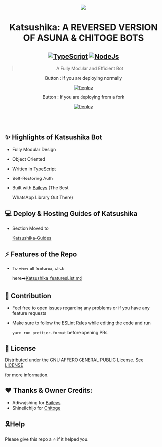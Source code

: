 <div align="center">

<a href='https://www.linkpicture.com/view.php?img=LPic62169991d23e711584403'><img src='https://www.linkpicture.com/q/Katsushika_1.jpeg' type='image'></a>



# **Katsushika: A REVERSED VERSION OF ASUNA & CHITOGE BOTS**

 ## [![TypeScript](https://img.shields.io/badge/TypeScript-007ACC?style=for-the-badge&logo=typescript&logoColor=white)](https://www.typescriptlang.org/) [![NodeJs](https://img.shields.io/badge/Node.js-43853D?style=for-the-badge&logo=node.js&logoColor=white)](https://nodejs.org/en/)

> A Fully Modular and Efficient Bot <br>

 Button : If you are deploying normally



[![Deploy](https://www.herokucdn.com/deploy/button.png)](https://heroku.com/deploy?template=https://github.com/Issa2001/Katsushika)



Button : If you are deploying from a fork



[![Deploy](https://www.herokucdn.com/deploy/button.png)](https://heroku.com/deploy)


</div><br/>
<br/>

## ✨ Highlights of Katsushika Bot



-   Fully Modular Design

-   Object Oriented

-   Written in [TypeScript](https://www.typescriptlang.org/)

-   Self-Restoring Auth

-   Built with [Baileys](https://github.com/adiwajshing/baileys) (The Best

    WhatsApp Library Out There)



## 💻 Deploy & Hosting Guides of Katsushika



-   Section Moved to

    [Katsushika-Guides](https://github.com/Issa2001/Katsushika-guides/blob/main/README.md)



## ⚡ Features of the Repo



-   To view all features, click

    here➡️[Katsushika_featuresList.md](https://github.com/Issa2001/Katsushika/blob/main/Features.md)



## 🏅 Contribution



-   Feel free to open issues regarding any problems or if you have any feature requests

-   Make sure to follow the ESLint Rules while editing the code and run

    `yarn run prettier-format` before opening PRs



## 📄 License



Distributed under the GNU AFFERO GENERAL PUBLIC License. See [LICENSE](/LICENSE)

for more information.



## ❤ Thanks & Owner Credits:
-   Adiwajshing for [Baileys](https://github.com/adiwajshing/baileys)
-   ShineiIchijo for [Chitoge](https://github.com/ShinNouzen/Chitoge)



## 🎗Help

Please give this repo a ⭐ if it helped you.
